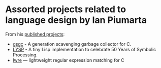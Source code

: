 # Assorted projects related to language design by Ian Piumarta

From his [published projects](https://www.piumarta.com/software/):

- [gsgc](https://www.piumarta.com/software/gsgc/index.shtml) - A generation scavenging garbage collector for C. 
- [LYSP](https://www.piumarta.com/software/lysp/) - A tiny Lisp implementation to celebrate 50 Years of Symbolic Processing. 
- [lwre](https://www.piumarta.com/software/lwre/) — lightweight regular expression matching for C
